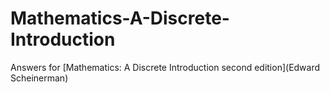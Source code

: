 # Mathematics-A-Discrete-Introduction
Answers for [Mathematics: A Discrete Introduction second edition](Edward Scheinerman)
